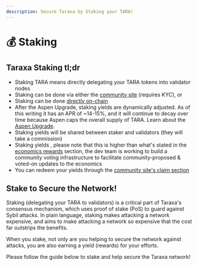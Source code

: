 ```yaml
---
description: Secure Taraxa by Staking your TARA!
---
```


# 💰 Staking

## Taraxa Staking tl;dr

* Staking TARA means directly delegating your TARA tokens into validator nodes&#x20;
* Staking can be done via either the [community site](staking-via-community-site.md) (requires KYC), or
* Staking can be done [directly on-chain](staking-directly-on-chain.md)
* After the Aspen Upgrade, staking yields are dynamically adjusted. As of this writing it has an APR of \~14-15%, and it will continue to decay over time because Aspen caps the overall supply of TARA. Learn about the [Aspen Upgrade](https://www.taraxa.io/aspen).&#x20;
* Staking yields will be shared between staker and validators (they will take a commission)
* Staking yields , please note that this is higher than what's stated in the [economics rewards](../tech-whitepaper/economic-model.md#5-5-rewards) section, the dev team is working to build a community voting infrastructure to facilitate community-proposed & voted-on updates to the economics
* You can redeem your yields through the [community site's claim section](https://community.taraxa.io/redeem)

## Stake to Secure the Network!&#x20;

Staking (delegating your TARA to validators) is a critical part of Taraxa's consensus mechanism, which uses proof of stake (PoS) to guard against Sybil attacks. In plain language, staking makes attacking a network expensive, and aims to make attacking a network so expensive that the cost far outstrips the benefits.

When you stake, not only are you helping to secure the network against attacks, you are also earning a yield (rewards) for your efforts.

Please follow the guide below to stake and help secure the Taraxa network!&#x20;

##

